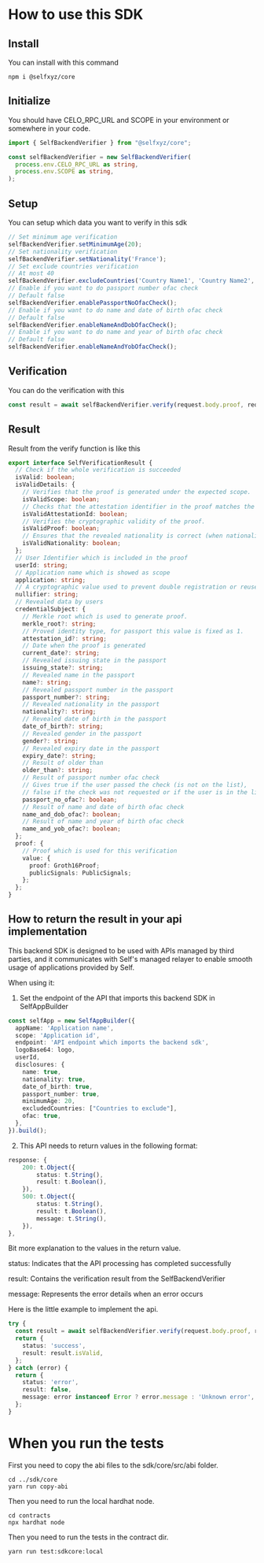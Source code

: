 # How to use this SDK

## Install

You can install with this command

```
npm i @selfxyz/core
```

## Initialize

You should have CELO_RPC_URL and SCOPE in your environment or somewhere in your code.

```typescript
import { SelfBackendVerifier } from "@selfxyz/core";

const selfBackendVerifier = new SelfBackendVerifier(
  process.env.CELO_RPC_URL as string,
  process.env.SCOPE as string,
);
```

## Setup

You can setup which data you want to verify in this sdk

```typescript
// Set minimum age verification
selfBackendVerifier.setMinimumAge(20);
// Set nationality verification
selfBackendVerifier.setNationality('France');
// Set exclude countries verification
// At most 40
selfBackendVerifier.excludeCountries('Country Name1', 'Country Name2', 'Coutry Name3', 'etc...');
// Enable if you want to do passport number ofac check
// Default false
selfBackendVerifier.enablePassportNoOfacCheck();
// Enable if you want to do name and date of birth ofac check
// Default false
selfBackendVerifier.enableNameAndDobOfacCheck();
// Enable if you want to do name and year of birth ofac check
// Default false
selfBackendVerifier.enableNameAndYobOfacCheck();
```

## Verification

You can do the verification with this

```typescript
const result = await selfBackendVerifier.verify(request.body.proof, request.body.publicSignals);
```

## Result

Result from the verify function is like this

```typescript
export interface SelfVerificationResult {
  // Check if the whole verification is succeeded
  isValid: boolean;
  isValidDetails: {
    // Verifies that the proof is generated under the expected scope.
    isValidScope: boolean;
    // Checks that the attestation identifier in the proof matches the expected value.
    isValidAttestationId: boolean;
    // Verifies the cryptographic validity of the proof.
    isValidProof: boolean;
    // Ensures that the revealed nationality is correct (when nationality verification is enabled).
    isValidNationality: boolean;
  };
  // User Identifier which is included in the proof
  userId: string;
  // Application name which is showed as scope
  application: string;
  // A cryptographic value used to prevent double registration or reuse of the same proof.
  nullifier: string;
  // Revealed data by users
  credentialSubject: {
    // Merkle root which is used to generate proof.
    merkle_root?: string;
    // Proved identity type, for passport this value is fixed as 1.
    attestation_id?: string;
    // Date when the proof is generated
    current_date?: string;
    // Revealed issuing state in the passport
    issuing_state?: string;
    // Revealed name in the passport
    name?: string;
    // Revealed passport number in the passport
    passport_number?: string;
    // Revealed nationality in the passport
    nationality?: string;
    // Revealed date of birth in the passport
    date_of_birth?: string;
    // Revealed gender in the passport
    gender?: string;
    // Revealed expiry date in the passport
    expiry_date?: string;
    // Result of older than
    older_than?: string;
    // Result of passport number ofac check
    // Gives true if the user passed the check (is not on the list),
    // false if the check was not requested or if the user is in the list
    passport_no_ofac?: boolean;
    // Result of name and date of birth ofac check
    name_and_dob_ofac?: boolean;
    // Result of name and year of birth ofac check
    name_and_yob_ofac?: boolean;
  };
  proof: {
    // Proof which is used for this verification
    value: {
      proof: Groth16Proof;
      publicSignals: PublicSignals;
    };
  };
}
```

## How to return the result in your api implementation

This backend SDK is designed to be used with APIs managed by third parties, and it communicates with Self's managed relayer to enable smooth usage of applications provided by Self.

When using it:

1. Set the endpoint of the API that imports this backend SDK in SelfAppBuilder

```typescript
const selfApp = new SelfAppBuilder({
  appName: 'Application name',
  scope: 'Application id',
  endpoint: 'API endpoint which imports the backend sdk',
  logoBase64: logo,
  userId,
  disclosures: {
    name: true,
    nationality: true,
    date_of_birth: true,
    passport_number: true,
    minimumAge: 20,
    excludedCountries: ["Countries to exclude"],
    ofac: true,
  },
}).build();
```

2. This API needs to return values in the following format:

```typescript
response: {
    200: t.Object({
        status: t.String(),
        result: t.Boolean(),
    }),
    500: t.Object({
        status: t.String(),
        result: t.Boolean(),
        message: t.String(),
    }),
},
```

Bit more explanation to the values in the return value.

status: Indicates that the API processing has completed successfully

result: Contains the verification result from the SelfBackendVerifier

message: Represents the error details when an error occurs

Here is the little example to implement the api.

```typescript
try {
  const result = await selfBackendVerifier.verify(request.body.proof, request.body.publicSignals);
  return {
    status: 'success',
    result: result.isValid,
  };
} catch (error) {
  return {
    status: 'error',
    result: false,
    message: error instanceof Error ? error.message : 'Unknown error',
  };
}
```

# When you run the tests

First you need to copy the abi files to the sdk/core/src/abi folder.

```
cd ../sdk/core
yarn run copy-abi
```

Then you need to run the local hardhat node.

```
cd contracts
npx hardhat node
```

Then you need to run the tests in the contract dir.

```
yarn run test:sdkcore:local
```
